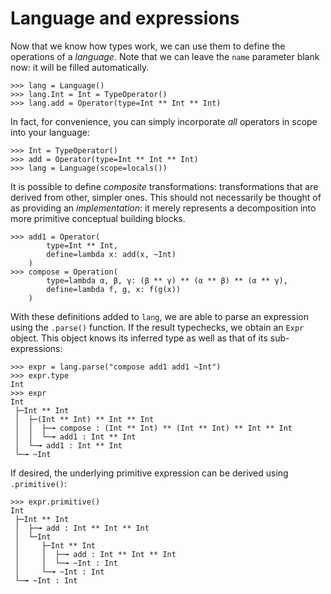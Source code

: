 # Language and expressions

Now that we know how types work, we can use them to define the operations of a 
*language*. Note that we can leave the `name` parameter blank now: it will be 
filled automatically.

    >>> lang = Language()
    >>> lang.Int = Int = TypeOperator()
    >>> lang.add = Operator(type=Int ** Int ** Int)

In fact, for convenience, you can simply incorporate *all* operators in scope 
into your language:

    >>> Int = TypeOperator()
    >>> add = Operator(type=Int ** Int ** Int)
    >>> lang = Language(scope=locals())

It is possible to define *composite* transformations: transformations that are 
derived from other, simpler ones. This should not necessarily be thought of as 
providing an *implementation*: it merely represents a decomposition into more 
primitive conceptual building blocks.

    >>> add1 = Operator(
            type=Int ** Int,
            define=lambda x: add(x, ~Int)
        )
    >>> compose = Operation(
            type=lambda α, β, γ: (β ** γ) ** (α ** β) ** (α ** γ),
            define=lambda f, g, x: f(g(x))
        )

With these definitions added to `lang`, we are able to parse an expression 
using the `.parse()` function. If the result typechecks, we obtain an `Expr` 
object. This object knows its inferred type as well as that of its 
sub-expressions:

    >>> expr = lang.parse("compose add1 add1 ~Int")
    >>> expr.type
    Int
    >>> expr
    Int
     ├─Int ** Int
     │  ├─(Int ** Int) ** Int ** Int
     │  │  ├─╼ compose : (Int ** Int) ** (Int ** Int) ** Int ** Int
     │  │  └─╼ add1 : Int ** Int
     │  └─╼ add1 : Int ** Int
     └─╼ ~Int

If desired, the underlying primitive expression can be derived using 
`.primitive()`:

    >>> expr.primitive()
    Int
     ├─Int ** Int
     │  ├─╼ add : Int ** Int ** Int
     │  └─Int
     │     ├─Int ** Int
     │     │  ├─╼ add : Int ** Int ** Int
     │     │  └─╼ ~Int : Int
     │     └─╼ ~Int : Int
     └─╼ ~Int : Int
